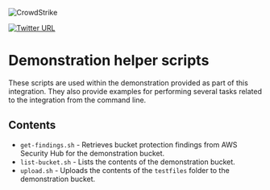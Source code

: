 ![CrowdStrike](https://raw.github.com/CrowdStrike/Cloud-AWS/main/docs/img/cs-logo.png)

[![Twitter URL](https://img.shields.io/twitter/url?label=Follow%20%40CrowdStrike&style=social&url=https%3A%2F%2Ftwitter.com%2FCrowdStrike)](https://twitter.com/CrowdStrike)

# Demonstration helper scripts
These scripts are used within the demonstration provided as part of this integration. They also provide examples for performing several tasks related to the integration from the command line.

## Contents

+ `get-findings.sh` - Retrieves bucket protection findings from AWS Security Hub for the demonstration bucket.
+ `list-bucket.sh` - Lists the contents of the demonstration bucket.
+ `upload.sh` - Uploads the contents of the `testfiles` folder to the demonstration bucket.